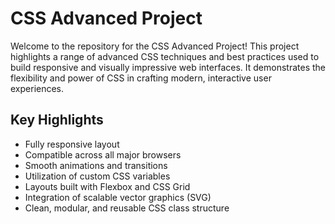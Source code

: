 # CSS Advanced Project

Welcome to the repository for the CSS Advanced Project! This project highlights a range of advanced CSS techniques and best practices used to build responsive and visually impressive web interfaces. It demonstrates the flexibility and power of CSS in crafting modern, interactive user experiences.

## Key Highlights

* Fully responsive layout
* Compatible across all major browsers
* Smooth animations and transitions
* Utilization of custom CSS variables
* Layouts built with Flexbox and CSS Grid
* Integration of scalable vector graphics (SVG)
* Clean, modular, and reusable CSS class structure
